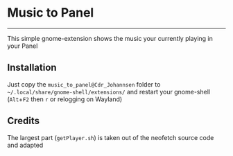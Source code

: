 # Music to Panel
---
This simple gnome-extension shows the music your currently playing in your Panel

## Installation 
Just copy the `music_to_panel@Cdr_Johannsen` folder to `~/.local/share/gnome-shell/extensions/` and restart your gnome-shell
(`Alt`+`F2` then `r` or relogging on Wayland)

## Credits
The largest part (`getPlayer.sh`) is taken out of the neofetch source code and adapted
